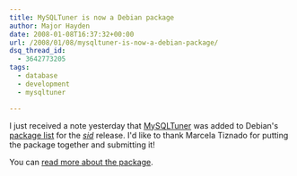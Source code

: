 ```yaml
---
title: MySQLTuner is now a Debian package
author: Major Hayden
date: 2008-01-08T16:37:32+00:00
url: /2008/01/08/mysqltuner-is-now-a-debian-package/
dsq_thread_id:
  - 3642773205
tags:
  - database
  - development
  - mysqltuner

---
```

I just received a note yesterday that [MySQLTuner][1] was added to Debian's [package list][2] for the _[sid][3]_ release. I'd like to thank Marcela Tiznado for putting the package together and submitting it!

You can [read more about the package][1].

 [1]: http://packages.debian.org/sid/main/mysqltuner
 [2]: http://packages.debian.org/sid/main/newpkg
 [3]: http://www.debian.org/releases/unstable/
